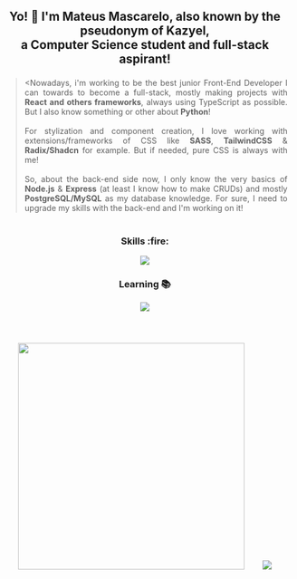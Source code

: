 <h2 align="center">
    <p>Yo! 🤙 I'm Mateus Mascarelo, also known by the pseudonym of Kazyel, <br>a Computer Science student and full-stack aspirant!</p>
</h2>

<div align="justify">
  
> <Nowadays, i'm working to be the best junior Front-End Developer I can towards to become a full-stack, mostly making projects with <b>React and others frameworks</b>, always using TypeScript as possible. But I also know something or other about <b>Python</b>! <br><br>For stylization and component creation, I love working with extensions/frameworks of CSS like <b>SASS</b>, <b>TailwindCSS</b> & <b>Radix/Shadcn</b> for example. But if needed, pure CSS is always with me! <br><br>So, about the back-end side now, I only know the very basics of <b>Node.js</b> & <b>Express</b> (at least I know how to make CRUDs) and mostly <b>PostgreSQL/MySQL</b> as my database knowledge. For sure, I need to upgrade my skills with the back-end and I'm working on it!

</div>

#

<div align="center">
  <h3>Skills :fire:</h3>
  <img src="https://skillicons.dev/icons?i=js,ts,react,svelte,astro,tailwind,nodejs,express,postgres">
</div>

<div align="center">
  <h3>Learning 📚</h3>
  <img src="https://skillicons.dev/icons?i=go,python,docker,mysql">
</div>

#

<br>

<div align="center">
  <img src="https://github-readme-streak-stats.herokuapp.com?user=Kazyel&theme=tokyonight" width = 400>
  &nbsp;&nbsp;&nbsp;&nbsp;&nbsp;&nbsp;
  <img src="https://github-readme-stats.vercel.app/api/top-langs/?username=Kazyel&theme=tokyonight&size_weight=0.5&count_weight=0.5&layout=compact&card_width=250">
</div>


